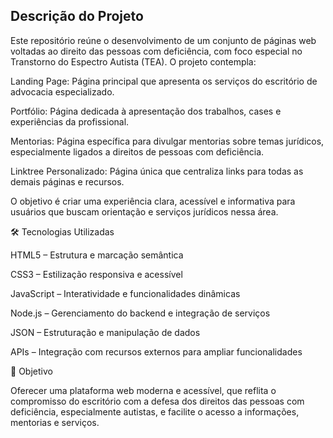 <h2>Descrição do Projeto</h2>

Este repositório reúne o desenvolvimento de um conjunto de páginas web voltadas ao direito das pessoas com deficiência, com foco especial no Transtorno do Espectro Autista (TEA). O projeto contempla:

Landing Page: Página principal que apresenta os serviços do escritório de advocacia especializado.

Portfólio: Página dedicada à apresentação dos trabalhos, cases e experiências da profissional.

Mentorias: Página específica para divulgar mentorias sobre temas jurídicos, especialmente ligados a direitos de pessoas com deficiência.

Linktree Personalizado: Página única que centraliza links para todas as demais páginas e recursos.

O objetivo é criar uma experiência clara, acessível e informativa para usuários que buscam orientação e serviços jurídicos nessa área.

🛠️ Tecnologias Utilizadas

HTML5 – Estrutura e marcação semântica

CSS3 – Estilização responsiva e acessível

JavaScript – Interatividade e funcionalidades dinâmicas

Node.js – Gerenciamento do backend e integração de serviços

JSON – Estruturação e manipulação de dados

APIs – Integração com recursos externos para ampliar funcionalidades

🎯 Objetivo

Oferecer uma plataforma web moderna e acessível, que reflita o compromisso do escritório com a defesa dos direitos das pessoas com deficiência, especialmente autistas, e facilite o acesso a informações, mentorias e serviços.
